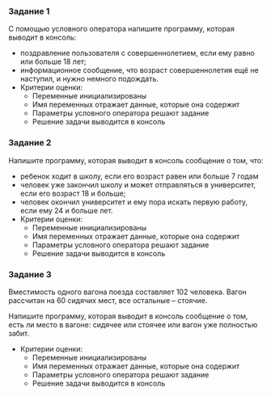 ### Задание 1

С помощью условного оператора напишите программу, которая выводит в консоль:

- поздравление пользователя с совершеннолетием, если ему равно или больше 18 лет;
- информационное сообщение, что возраст совершеннолетия ещё не наступил, и нужно немного подождать.
- Критерии оценки:
    - Переменные инициализированы
    - Имя переменных отражает данные, которые она содержит
    - Параметры условного оператора решают задание
    - Решение задачи выводится в консоль

### Задание 2

Напишите программу, которая выводит в консоль сообщение о том, что:

- ребенок ходит в школу, если его возраст равен или больше 7 годам
- человек уже закончил школу и может отправляться в университет, если его возраст 18 и больше;
- человек окончил университет и ему пора искать первую работу, если ему 24 и больше лет.
- Критерии оценки:
    - Переменные инициализированы
    - Имя переменных отражает данные, которые она содержит
    - Параметры условного оператора решают задание
    - Решение задачи выводится в консоль

### Задание 3

Вместимость одного вагона поезда составляет 102 человека. Вагон рассчитан на 60 сидячих мест, все остальные – стоячие.

Напишите программу, которая выводит в консоль сообщение о том, есть ли место в вагоне: сидячее или стоячее или вагон уже полностью забит.

- Критерии оценки:
    - Переменные инициализированы
    - Имя переменных отражает данные, которые она содержит
    - Параметры условного оператора решают задание
    - Решение задачи выводится в консоль